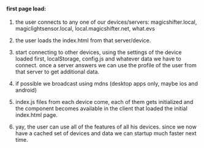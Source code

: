 #### first page load:

1. the user connects to any one of our devices/servers: magicshifter.local, magiclightsensor.local, local.magicshifter.net, what.evs

2. the user loads the index.html from that server/device.

3. start connecting to other devices, using the settings of the device loaded first, localStorage, config.js and whatever data we have to connect. once a server answers we can use the profile of the user from that server to get additional data.

4. if possible we broadcast using mdns (desktop apps only, maybe ios and android)

5. index.js files from each device come, each of them gets initialized and the component becomes available in the client that loaded the initial index.html page.

6. yay, the user can use all of the features of all his devices. since we now have a cached set of devices and data we can startup much faster next time.
